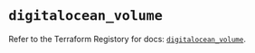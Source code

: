# `digitalocean_volume`

Refer to the Terraform Registory for docs: [`digitalocean_volume`](https://www.terraform.io/docs/providers/digitalocean/r/volume).
